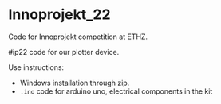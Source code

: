 # Innoprojekt_22
Code for Innoprojekt competition at ETHZ.

#ip22 code for our plotter device.

Use instructions: 
- Windows installation through zip.
- `.ino` code for arduino uno, electrical components in the kit

